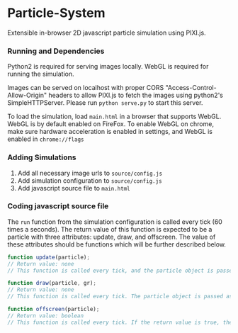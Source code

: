 # Particle-System

Extensible in-browser 2D javascript particle simulation using PIXI.js.

### Running and Dependencies

Python2 is required for serving images locally. WebGL is required for running the simulation.

Images can be served on localhost with proper CORS "Access-Control-Allow-Origin" headers to allow PIXI.js to fetch the images using python2's SimpleHTTPServer. Please run `python serve.py` to start this server.

To load the simulation, load `main.html` in a browser that supports WebGL. WebGL is by default enabled on FireFox. To enable WebGL on chrome, make sure hardware acceleration is enabled in settings, and WebGL is enabled in `chrome://flags`

### Adding Simulations

1. Add all necessary image urls to `source/config.js`
2. Add simulation configuration to `source/config.js`
3. Add javascript source file to `main.html`

### Coding javascript source file

The `run` function from the simulation configuration is called every tick (60 times a seconds). The return value of this function is expected to be a particle with three attributes: update, draw, and offscreen. The value of these attributes should be functions which will be further described below.

```javascript
function update(particle);
// Return value: none
// This function is called every tick, and the particle object is passed as the first argument
```

```javascript
function draw(particle, gr);
// Return value: none
// This function is called every tick. The particle object is passed as the first argument. The second argument is a PIXI.js graphics object that serves as a canvas to which pixels can be drawn.
```

```javascript
function offscreen(particle);
// Return value: boolean
// This function is called every tick. If the return value is true, the particle is removed from the stage.
```
